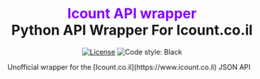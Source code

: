 

<h1 align="center" style="border-bottom: none">
    <b style="color:#8300FF">
        Icount API wrapper<br>
    </b>
    Python API Wrapper For Icount.co.il<br>
</h1>

<div align="center">
<!-- [![Tests](https://github.com/kostagorod/icount-api-wrapper/workflows/Tests/badge.svg?branch=master)](https://github.com/kostagorod/icount-api-wrapper/actions?query=workflow%3ATests) -->
<!-- [![codecov](https://codecov.io/gh/kostagorod/icount-api-wrapper/branch/master/graph/badge.svg)](https://codecov.io/gh/kostagorod/icount-api-wrapper) -->

[![License](https://img.shields.io/github/license/kostagorod/icount-api-wrapper)](https://github.com/KostaGorod/icount-api-wrapper/blob/master/LICENSE.md)
![Code style: Black](https://img.shields.io/badge/code%20style-black-000000.svg)

<!-- [![PyPI - Python Version](https://img.shields.io/pypi/pyversions/icount_api-wrapper)](https://pypi.org/project/icount-api-wrapper) -->

<!-- > “quote” -->
</div>
Unofficial wrapper for the [Icount.co.il](https://www.icount.co.il) JSON API

